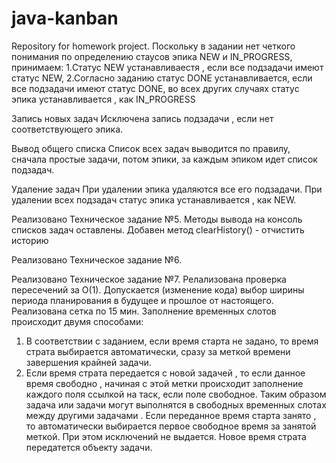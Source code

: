# java-kanban
Repository for homework project.
Поскольку в задании нет четкого понимания по определению стаусов эпика NEW и IN_PROGRESS, принимаем:
1.Cтатус NEW устанавливаестя , если все подзадачи имеют статус NEW,
2.Cогласно заданию статус DONE устанавливается, если все подзадачи имеют статус DONE, во всех других случаях статус эпика устанавливается , как IN_PROGRESS

Запись новых задач
Исключена запись подзадачи , если нет соответствующего эпика. 

Вывод общего списка
Список всех задач выводится по правилу, сначала простые задачи, потом эпики,
за каждым эпиком идет список подзадач. 

Удаление задач
При удалении эпика удаляются все его подзадачи.
При удалении всех подзадач статус эпика устанавливается , как NEW.

Реализовано Техническое задание №5. Методы вывода на консоль списков задач оставлены.
Добавен метод clearHistory() - отчистить историю

Реализовано Техническое задание №6.

Реализовано Техническое задание №7. Релализована проверка пересечений за O(1).
Допускается (изменение кода) выбор ширины периода планирования в будущее и прошлое от настоящего. 
Реализована сетка по 15 мин. Заполнение временных слотов происходит двумя способами:
1. В соответствии с заданием, если время старта не задано, то время страта выбирается автоматически, 
сразу за меткой времени завершения крайней задачи.
2. Если время страта передается с новой задачей , то если данное время свободно , начиная с этой метки
происходит заполнение каждого поля ссылкой на таск, если поле свободное. Таким образом задача 
или задачи могут выполнятся в свободных временных слотах между другими задачами . Если переданное 
время старта занято , то автоматически выбирается первое свободное время за занятой меткой. 
При этом исключений не выдается. Новое время страта передатется объекту задачи. 

